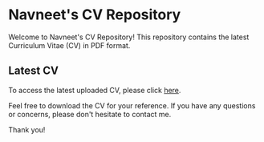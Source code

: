 # Navneet's CV Repository

Welcome to Navneet's CV Repository! This repository contains the latest Curriculum Vitae (CV) in PDF format.

## Latest CV

To access the latest uploaded CV, please click [here](https://github.com/NavneetKishanS/CV/blob/main/Navneet_Resume.pdf).

Feel free to download the CV for your reference. If you have any questions or concerns, please don't hesitate to contact me.

Thank you!
